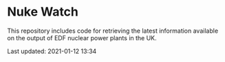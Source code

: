 # Nuke Watch

This repository includes code for retrieving the latest information available on the output of EDF nuclear power plants in the UK.

Last updated: 2021-01-12 13:34